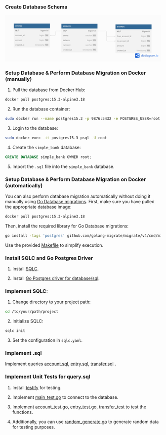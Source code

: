 ### Create Database Schema

![Simple Bank Schema](https://github.com/EchoEdyP/simple-bank/blob/main/simple-bank-schema.png)

### Setup Database & Perform Database Migration on Docker (manually)

1. Pull the database from Docker Hub:
```bash
docker pull postgres:15.3-alpine3.18
```

2. Run the database container:
```bash
sudo docker run --name postgres15.3 -p 9876:5432 -e POSTGRES_USER=root -e POSTGRES_PASSWORD=1903 -d postgres:15.3-alpine3.18
```

3. Login to the database:
```bash
sudo docker exec -it postgres15.3 psql -U root
```

4. Create the `simple_bank` database:
```sql
CREATE DATABASE simple_bank OWNER root;
```

5. Import the `.sql` file into the `simple_bank` database.

### Setup Database & Perform Database Migration on Docker (automatically)

You can also perform database migration automatically without doing it manually using [Go Database migrations](https://github.com/golang-migrate/migrate). First, make sure you have pulled the appropriate database image:

```bash
docker pull postgres:15.3-alpine3.18
```

Then, install the required library for Go Database migrations:

```bash
go install -tags 'postgres' github.com/golang-migrate/migrate/v4/cmd/migrate@latest
```

Use the provided [Makefile](https://github.com/EchoEdyP/simple-bank/blob/main/Makefile) to simplify execution.

### Install SQLC and Go Postgres Driver

1. Install [SQLC](https://sqlc.dev/).

2. Install [Go Postgres driver for database/sql](https://github.com/lib/pq).

### Implement SQLC:

1. Change directory to your project path:
```bash
cd /to/your/path/project
```

2. Initialize SQLC:
```bash
sqlc init
```

3. Set the configuration in `sqlc.yaml`.

### Implement .sql

Implement queries [account.sql](https://github.com/EchoEdyP/simple-bank/blob/main/db/query/account.sql), [entry.sql](https://github.com/EchoEdyP/simple-bank/blob/main/db/query/entry.sql), [transfer.sql](https://github.com/EchoEdyP/simple-bank/blob/main/db/query/transfer.sql) .

### Implement Unit Tests for query.sql

1. Install [testify](https://github.com/stretchr/testify) for testing.

2. Implement [main_test.go](https://github.com/EchoEdyP/simple-bank/blob/main/db/sqlc/main_test.go) to connect to the database.

3. Implement [account_test.go](https://github.com/EchoEdyP/simple-bank/blob/main/db/sqlc/account_test.go), [entry_test.go](https://github.com/EchoEdyP/simple-bank/blob/main/db/sqlc/entry_test.go), [transfer_test](https://github.com/EchoEdyP/simple-bank/blob/main/db/sqlc/transfer_test.go) to test the functions.

4. Additionally, you can use [random_generate.go](https://github.com/EchoEdyP/simple-bank/blob/main/utils/random-generate.go) to generate random data for testing purposes.